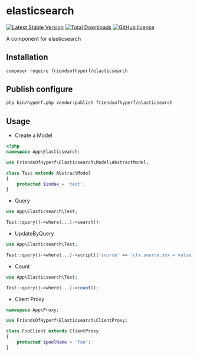 # elasticsearch

[![Latest Stable Version](https://poser.pugx.org/friendsofhyperf/elasticsearch/version.png)](https://packagist.org/packages/friendsofhyperf/elasticsearch)
[![Total Downloads](https://poser.pugx.org/friendsofhyperf/elasticsearch/d/total.png)](https://packagist.org/packages/friendsofhyperf/elasticsearch)
[![GitHub license](https://img.shields.io/github/license/friendsofhyperf/elasticsearch)](https://github.com/friendsofhyperf/elasticsearch)

A component for elasticsearch

## Installation

```bash
composer require friendsofhyperf/elasticsearch
```

## Publish configure

```bash
php bin/hyperf.php vendor:publish friendsofhyperf/elasticsearch
```

## Usage

- Create a Model

```php
<?php
namespace App\Elasticsearch;

use FriendsOfHyperf\Elasticsearch\Model\AbstractModel;

class Test extends AbstractModel
{
    protected $index = 'test';
}
```

- Query

```php
use App\Elasticsearch\Test;

Test::query()->where(...)->search();
```

- UpdateByQuery

```php
use App\Elasticsearch\Test;

Test::query()->where(...)->script(['source' => 'ctx.source.xxx = value'])->updateByQuery();
```

- Count

```php
use App\Elasticsearch\Test;

Test::query()->where(...)->count();
```

- Client Proxy

```php
namespace App\Proxy;

use FriendsOfHyperf\Elasticsearch\ClientProxy;

class FooClient extends ClientProxy
{
    protected $poolName = 'foo';
}
```
